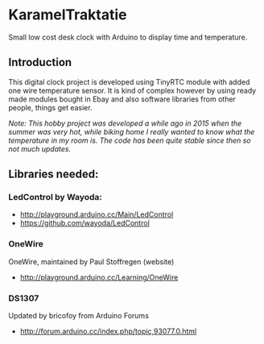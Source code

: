 # KaramelTraktatie
Small low cost desk clock with Arduino to display time and temperature.

## Introduction
This digital clock project is developed using TinyRTC module with added one wire temperature sensor.
It is kind of complex however by using ready made modules bought in Ebay and also software libraries from other people, things get easier.

*Note: This hobby project was developed a while ago in 2015 when the summer was very hot, while biking home I really wanted to know what the temperature in my room is. The code has been quite stable since then so not much updates.*

## Libraries needed:
### LedControl by Wayoda:
* http://playground.arduino.cc/Main/LedControl
* https://github.com/wayoda/LedControl

### OneWire
OneWire, maintained by Paul Stoffregen (website)
* http://playground.arduino.cc/Learning/OneWire

### DS1307
Updated by bricofoy from Arduino Forums
* http://forum.arduino.cc/index.php/topic,93077.0.html
